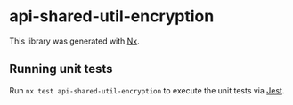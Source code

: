 # api-shared-util-encryption

This library was generated with [Nx](https://nx.dev).

## Running unit tests

Run `nx test api-shared-util-encryption` to execute the unit tests via [Jest](https://jestjs.io).
